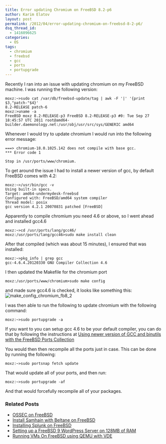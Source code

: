 ```yaml
---
title: Error updating Chromium on FreeBSD 8.2-p6
author: Karim Elatov
layout: post
permalink: /2012/04/error-updating-chromium-on-freebsd-8-2-p6/
dsq_thread_id:
  - 1416096625
categories:
  - OS
tags:
  - chromium
  - freebsd
  - gcc
  - ports
  - portupgrade
---
```

Recently I ran into an issue with updating chromium on my FreeBSD machine. I was running the following version:

	moxz:~>sudo cat /var/db/freebsd-update/tag | awk -F '|' '{print $3,"patch-"$4}'
	8.2-RELEASE patch-6
	moxz:>uname -a
	FreeBSD moxz 8.2-RELEASE-p3 FreeBSD 8.2-RELEASE-p3 #0: Tue Sep 27 18:45:57 UTC 2011 root@amd64-builder.daemonology.net:/usr/obj/usr/src/sys/GENERIC amd64

Whenever I would try to update chromium I would run into the following error message:


	===> chromium-18.0.1025.142 does not compile with base gcc.
	*** Error code 1

	Stop in /usr/ports/www/chromium.


To get around the issue I had to install a newer version of gcc, by default FreeBSD comes with 4.2:


	moxz:~>/usr/bin/gcc -v
	Using built-in specs.
	Target: amd64-undermydesk-freebsd
	Configured with: FreeBSD/amd64 system compiler
	Thread model: posix
	gcc version 4.2.1 20070831 patched [FreeBSD]


Apparently to compile chromium you need 4.6 or above, so I went ahead and installed gcc4.6


	moxz:~>cd /usr/ports/lang/gcc46/
	moxz:/usr/ports/lang/gcc46>sudo make install clean


After that compiled (which was about 15 minutes), I ensured that was installed:


	moxz:~>pkg_info | grep gcc
	gcc-4.6.4.20120330 GNU Compiler Collection 4.6


I then updated the Makefile for the chromium port


	moxz:/usr/ports/www/chromium>sudo make config


and made sure gcc4.6 is checked, it looks like something this:
![make_config_chromium_fb8_2](http://virtuallyhyper.com/wp-content/uploads/2012/04/make_config_chromium_fb8_2.png)

I was then able to run the following to update chromium with the following command:


	moxz:~>sudo portupgrade -a


If you want to you can setup gcc 4.6 to be your default compiler, you can do that by following the instructions at [Using newer version of GCC and binutils with the FreeBSD Ports Collection](http://www.freebsd.org/doc/en_US.ISO8859-1/articles/custom-gcc/article.html)

You would then then recompile all the ports just in case. This can be done by running the following:


	moxz:~>sudo portsnap fetch update


That would update all of your ports, and then run:


	moxz:~>sudo portupgrade -af


And that would forcefully recompile all of your packages.

<div class="SPOSTARBUST-Related-Posts">
  <H3>
    Related Posts
  </H3>

  <ul class="entry-meta">
    <li class="SPOSTARBUST-Related-Post">
      <a title="OSSEC on FreeBSD" href="http://virtuallyhyper.com/2014/04/ossec-freebsd/" rel="bookmark">OSSEC on FreeBSD</a>
    </li>
    <li class="SPOSTARBUST-Related-Post">
      <a title="Install Samhain with Beltane on FreeBSD" href="http://virtuallyhyper.com/2014/03/install-samhain-beltane-freebsd/" rel="bookmark">Install Samhain with Beltane on FreeBSD</a>
    </li>
    <li class="SPOSTARBUST-Related-Post">
      <a title="Installing Splunk on FreeBSD" href="http://virtuallyhyper.com/2013/12/installing-splunk-freebsd/" rel="bookmark">Installing Splunk on FreeBSD</a>
    </li>
    <li class="SPOSTARBUST-Related-Post">
      <a title="Setting up a FreeBSD 9 WordPress Server on 128MB of RAM" href="http://virtuallyhyper.com/2013/04/setting-up-freebsd-9-wordpress-server-on-128mb-of-ram/" rel="bookmark">Setting up a FreeBSD 9 WordPress Server on 128MB of RAM</a>
    </li>
    <li class="SPOSTARBUST-Related-Post">
      <a title="Running VMs On FreeBSD using QEMU with VDE" href="http://virtuallyhyper.com/2013/02/running-vms-on-freebsd-using-qemu-with-vde/" rel="bookmark">Running VMs On FreeBSD using QEMU with VDE</a>
    </li>
  </ul>
</div>


